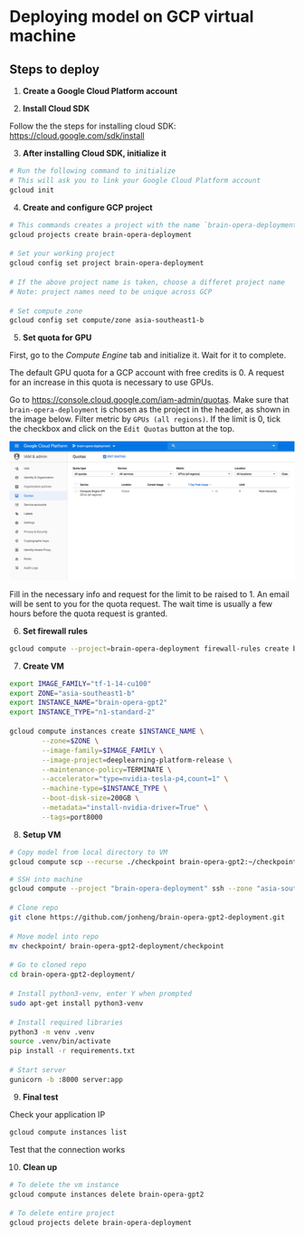 # Deploying model on GCP virtual machine

## Steps to deploy

1. **Create a Google Cloud Platform account**

2. **Install Cloud SDK**

Follow the the steps for installing cloud SDK:
<https://cloud.google.com/sdk/install>

3. **After installing Cloud SDK, initialize it**

```sh
# Run the following command to initialize
# This will ask you to link your Google Cloud Platform account
gcloud init
```

4. **Create and configure GCP project**

```sh
# This commands creates a project with the name `brain-opera-deployment`
gcloud projects create brain-opera-deployment

# Set your working project
gcloud config set project brain-opera-deployment

# If the above project name is taken, choose a differet project name
# Note: project names need to be unique across GCP

# Set compute zone
gcloud config set compute/zone asia-southeast1-b
```

5. **Set quota for GPU**

First, go to the _Compute Engine_ tab and initialize it. Wait for it to complete.

The default GPU quota for a GCP account with free credits is 0.
A request for an increase in this quota is necessary to use GPUs.

Go to <https://console.cloud.google.com/iam-admin/quotas>.
Make sure that `brain-opera-deployment` is chosen as the project in the header, as shown in the image below.
Filter metric by `GPUs (all regions)`. If the limit is 0, tick the checkbox and click on the `Edit Quotas` button at the top.

![GCP quota](images/gcp_quota.png)

Fill in the necessary info and request for the limit to be raised to 1.
An email will be sent to you for the quota request.
The wait time is usually a few hours before the quota request is granted.

6. **Set firewall rules**

```sh
gcloud compute --project=brain-opera-deployment firewall-rules create brain-opera-port8000 --direction=INGRESS --priority=1000 --network=default --action=ALLOW --rules=tcp:8000 --source-ranges=0.0.0.0/0 --target-tags=port8000
```

7. **Create VM**

```sh
export IMAGE_FAMILY="tf-1-14-cu100"
export ZONE="asia-southeast1-b"
export INSTANCE_NAME="brain-opera-gpt2"
export INSTANCE_TYPE="n1-standard-2"

gcloud compute instances create $INSTANCE_NAME \
        --zone=$ZONE \
        --image-family=$IMAGE_FAMILY \
        --image-project=deeplearning-platform-release \
        --maintenance-policy=TERMINATE \
        --accelerator="type=nvidia-tesla-p4,count=1" \
        --machine-type=$INSTANCE_TYPE \
        --boot-disk-size=200GB \
        --metadata="install-nvidia-driver=True" \
        --tags=port8000
```

8. **Setup VM**

```sh
# Copy model from local directory to VM
gcloud compute scp --recurse ./checkpoint brain-opera-gpt2:~/checkpoint
```

```sh
# SSH into machine
gcloud compute --project "brain-opera-deployment" ssh --zone "asia-southeast1-b" "brain-opera-gpt2"

# Clone repo
git clone https://github.com/jonheng/brain-opera-gpt2-deployment.git

# Move model into repo
mv checkpoint/ brain-opera-gpt2-deployment/checkpoint

# Go to cloned repo
cd brain-opera-gpt2-deployment/

# Install python3-venv, enter Y when prompted
sudo apt-get install python3-venv

# Install required libraries
python3 -m venv .venv
source .venv/bin/activate
pip install -r requirements.txt

# Start server
gunicorn -b :8000 server:app
```

9. **Final test**

Check your application IP

```sh
gcloud compute instances list
```

Test that the connection works

10. **Clean up**

```sh
# To delete the vm instance
gcloud compute instances delete brain-opera-gpt2

# To delete entire project
gcloud projects delete brain-opera-deployment
```
